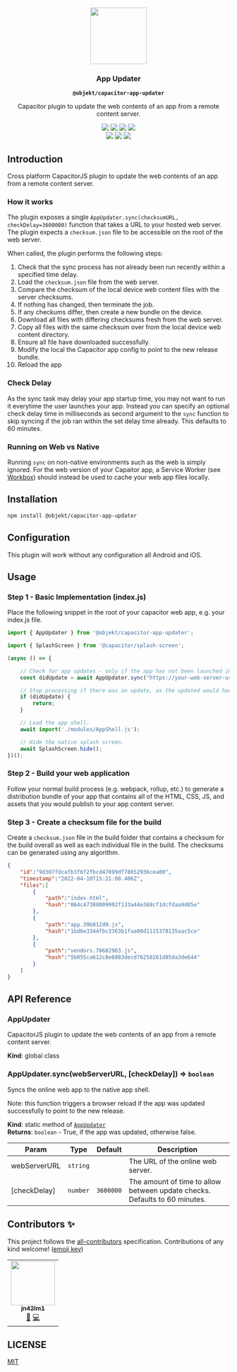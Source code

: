 <p style="text-align: center"><br><img src="https://user-images.githubusercontent.com/236501/85893648-1c92e880-b7a8-11ea-926d-95355b8175c7.png" width="128" height="128"/></p>

<h3 style="text-align: center">App Updater</h3>
<p style="text-align: center"><strong><code>@objekt/capacitor-app-updater</code></strong></p>
<p style="text-align: center">Capacitor plugin to update the web contents of an app from a remote content server.</p>

<p style="text-align: center">
	<img src="https://img.shields.io/badge/Capacitor%20V3%20Support-yes-green?logo=Capacitor&style=flat-square"/>
	<img src="https://img.shields.io/maintenance/yes/2022?style=flat-square"/>
	<a href="https://github.com/capacitor-community/http/actions?query=workflow%3A%22Test+and+Build+Plugin%22"><img src="https://img.shields.io/github/workflow/status/capacitor-community/http/Test%20and%20Build%20Plugin?style=flat-square"/></a>
	<a href="https://www.npmjs.com/package/@objekt/capacitor-app-updater"><img src="https://img.shields.io/npm/l/@objekt/capacitor-app-updater?style=flat-square"/></a>
	<br>
	<a href="https://www.npmjs.com/package/@objekt/capacitor-app-updater"><img src="https://img.shields.io/npm/dw/@objekt/capacitor-app-updater?style=flat-square"/></a>
	<a href="https://www.npmjs.com/package/@objekt/capacitor-app-updater"><img src="https://img.shields.io/npm/v/@objekt/capacitor-app-updater?style=flat-square"/></a>
	<!-- ALL-CONTRIBUTORS-BADGE:START - Do not remove or modify this section -->
<a href="#contributors-"><img src="https://img.shields.io/badge/all%20contributors-1-orange?style=flat-square" /></a>
<!-- ALL-CONTRIBUTORS-BADGE:END -->
</p>

## Introduction
Cross platform CapacitorJS plugin to update the web contents of an app from a remote content server.

### How it works
The plugin exposes a single ```AppUpdater.sync(checksumURL, checkDelay=3600000)``` function that takes a URL to your
hosted web server. The plugin expects a ```checksum.json``` file to be accessible on the root of the web server.

When called, the plugin performs the following steps:
1. Check that the sync process has not already been run recently within a specified time delay.
2. Load the ```checksum.json``` file from the web server.
3. Compare the checksum of the local device web content files with the server checksums.
4. If nothing has changed, then terminate the job.
5. If any checkums differ, then create a new bundle on the device.
6. Download all files with differing checksums fresh from the web server.
7. Copy all files with the same checksum over from the local device web content directory.
8. Ensure all file have downloaded successfully.
9. Modify the local the Capacitor app config to point to the new release bundle.
10. Reload the app

### Check Delay

As the sync task may delay your app startup time, you may not want to run it everytime the user launches your app.
Instead you can specify an optional check delay time in milliseconds as second argument to the ```sync``` function to
skip syncing if the job ran within the set delay time already. This defaults to 60 minutes.

### Running on Web vs Native

Running ```sync``` on non-native environments such as the web is simply ignored. For the web version of your Capaitor
app, a Service Worker (see
[Workbox](https://developer.chrome.com/docs/workbox/)) should instead be used to cache your web app files locally.

## Installation
```bash
npm install @objekt/capacitor-app-updater
```

## Configuration
This plugin will work without any configuration all Android and iOS.

## Usage

### Step 1 - Basic Implementation (index.js)

Place the following snippet in the root of your capacitor web app, e.g. your index.js file.

```js
import { AppUpdater } from '@objekt/capacitor-app-updater';

import { SplashScreen } from '@capacitor/splash-screen';

(async () => {

	// Check for app updates - only if the app has not been launched in the last 60 minutes.
	const didUpdate = await AppUpdater.sync("https://your-web-server-url/checksum.json", 1000*60*60);

	// Stop processing if there was an update, as the updated would have triggered a page reload.
	if (didUpdate) {
		return;
	}

	// Load the app shell.
	await import('./modules/AppShell.js');

	// Hide the native splash screen.
	await SplashScreen.hide();
})();
```
### Step 2 - Build your web application

Follow your normal build process (e.g. webpack, rollup, etc.) to generate a distribution bundle of your app that
contains all of the HTML, CSS, JS, and assets that you would publish to your app content server.

### Step 3 - Create a checksum file for the build

Create a ```checksum.json``` file in the build folder that contains a checksum for the build overall as well as each
individual file in the build. The checksums can be generated using any algorithm.
```json
{
	"id":"9d307fdcafb3f6f2fbcd47899df78652936cea00",
	"timestamp":"2022-04-10T15:21:08.406Z",
	"files":[
		{
			"path":"index.html",
			"hash":"064c47308009992f133a44e368cf1dcfdaa9d85e"
		},
		{
			"path":"app.39b812d9.js",
			"hash":"1bd6e3344fbc3363b1faa00d1115378135aac5ce"
		},
		{
			"path":"vendors.70682963.js",
			"hash":"5b055ca612c8e6883decd76258261d85da3de644"
		}
	]
}
```

## API Reference

### AppUpdater
CapacitorJS plugin to update the web contents of an app from a remote content server.

**Kind**: global class  
<a name="AppUpdater.sync"></a>

### AppUpdater.sync(webServerURL, [checkDelay]) ⇒ <code>boolean</code>
Syncs the online web app to the native app shell.

Note: this function triggers a browser reload if the app was updated successfully to point to the new release.

**Kind**: static method of [<code>AppUpdater</code>](#AppUpdater)  
**Returns**: <code>boolean</code> - True, if the app was updated, otherwise false.  

| Param | Type | Default | Description |
| --- | --- | --- | --- |
| webServerURL | <code>string</code> |  | The URL of the online web server. |
| [checkDelay] | <code>number</code> | <code>3600000</code> | The amount of time to allow between update checks. Defaults to 60 minutes. |


## Contributors ✨

This project follows the [all-contributors](https://github.com/all-contributors/all-contributors) specification.
Contributions of any kind welcome! ([emoji key](https://allcontributors.org/docs/en/emoji-key))
<!-- ALL-CONTRIBUTORS-LIST:START - Do not remove or modify this section -->
<!-- prettier-ignore-start -->
<!-- markdownlint-disable -->
<table>
  <tr>
    <td align="center"><a href="https://github.com/jn42lm1"><img src="https://avatars2.githubusercontent.com/u/54233338?v=4?s=100" width="100px;" alt=""/><br /><sub><b>jn42lm1</b></sub></a><br /><a href="https://github.com/objektlabs/capacitor-app-updater/commits?author=jn42lm1" title="Documentation">📖</a> <a href="https://github.com/objektlabs/capacitor-app-updater/commits?author=jn42lm1" title="Code">💻</a></td>
  </tr>
</table>

<!-- markdownlint-restore -->
<!-- prettier-ignore-end -->

<!-- ALL-CONTRIBUTORS-LIST:END -->

## LICENSE

[MIT](LICENSE)